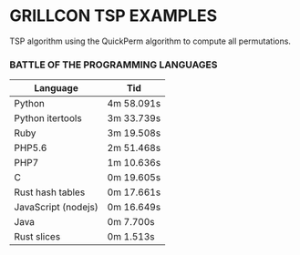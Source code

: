 # GRILLCON TSP EXAMPLES

TSP algorithm using the QuickPerm algorithm to compute all permutations.

### BATTLE OF THE PROGRAMMING LANGUAGES

|Language|Tid|
| ------ | - |
| Python | 4m 58.091s |
| Python itertools | 3m 33.739s |
| Ruby | 3m 19.508s |
| PHP5.6 | 2m 51.468s |
| PHP7 | 1m 10.636s |
| C | 0m 19.605s |
| Rust hash tables | 0m 17.661s |
| JavaScript (nodejs) | 0m 16.649s |
| Java | 0m 7.700s |
| Rust slices | 0m 1.513s |

